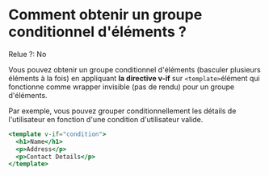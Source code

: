 # Comment obtenir un groupe conditionnel d'éléments ?

Relue ?: No

Vous pouvez obtenir un groupe conditionnel d'éléments (basculer plusieurs éléments à la fois) en appliquant  **la directive v-if**  sur `<template>`élément qui fonctionne comme wrapper invisible (pas de rendu) pour un groupe d'éléments.

Par exemple, vous pouvez grouper conditionnellement les détails de l'utilisateur en 
fonction d'une condition d'utilisateur valide.

```jsx
<template v-if="condition">
  <h1>Name</h1>
  <p>Address</p>
  <p>Contact Details</p>
</template>
```